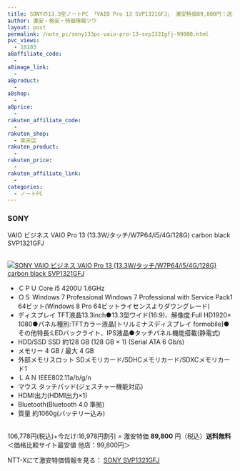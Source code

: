 ```yaml
---
title: SONYの13.3型ノートPC 「VAIO Pro 13 SVP1321GFJ」 激安特価89,800円！送料無料！
author: 激安・格安・特価情報ツウ
layout: post
permalink: /note_pc/sony133pc-vaio-pro-13-svp1321gfj-99800.html
pvc_views:
  - 18183
a8affiliate_code:
  -
a8image_link:
  -
a8product:
  -
a8shop:
  -
a8price:
  -
rakuten_affiliate_code:
  -
rakuten_shop:
  - 楽天店
rakuten_product:
  -
rakuten_price:
  -
rakuten_affiliate_link:
  -
categories:
  - ノートPC
---
```

### SONY
VAIO ビジネス VAIO Pro 13 (13.3W/タッチ/W7P64/i5/4G/128G) carbon black SVP1321GFJ

<div class="img-bg2 img_L">
  <a href="//px.a8.net/svt/ejp?a8mat=ZYP6S+8IMA3E+S1Q+BWGDT&#038;a8ejpredirect=//nttxstore.jp/_II_SN14494502" target="_blank"><br /> <img border="0" alt="SONY VAIO ビジネス VAIO Pro 13 (13.3W/タッチ/W7P64/i5/4G/128G) carbon black SVP1321GFJ" src="//i0.wp.com/image.nttxstore.jp/l2_images/S/SN/SN14494502.jpg?w=120" data-recalc-dims="1" /></a>
</div>

<!--more-->

  * Ｃ​Ｐ​Ｕ C​o​r​e​ ​i​5​ ​4​2​0​0​U​ ​1​.​6​G​H​z
  * Ｏ​Ｓ W​i​n​d​o​w​s​ ​7​ ​P​r​o​f​e​s​s​i​o​n​a​l​ ​W​i​n​d​o​w​s​ ​7​ ​P​r​o​f​e​s​s​i​o​n​a​l​ ​w​i​t​h​ ​S​e​r​v​i​c​e​ ​P​a​c​k​ ​1​ ​6​4​ビ​ッ​ト​(​W​i​n​d​o​w​s​ ​8​ ​P​r​o​ ​6​4​ビ​ッ​ト​ラ​イ​セ​ン​ス​よ​り​ダ​ウ​ン​グ​レ​ー​ド​)
  * デ​ィ​ス​プ​レ​イ T​F​T​液​晶​1​3​.​3​i​n​c​h​●​1​3​.​3​型​ワ​イ​ド​(​1​6​:​9​)​、​解​像​度​:​F​u​l​l​ ​H​D​ ​1​9​2​0​×​1​0​8​0​●​パ​ネ​ル​種​別​:​T​F​T​カ​ラ​ー​液​晶​[​ト​リ​ル​ミ​ナ​ス​デ​ィ​ス​プ​レ​イ​ ​f​o​r​ ​m​o​b​i​l​e​]​●​そ​の​他​特​長​:​L​E​D​バ​ッ​ク​ラ​イ​ト​、​I​P​S​液​晶​●​タ​ッ​チ​パ​ネ​ル​機​能​搭​載​(​静​電​式​)
  * HDD/SSD SSD 約128 GB (128 GB × 1) (Serial ATA 6 Gb/s)
  * メモリー 4 GB / 最大 4 GB
  * 外​部​メ​モ​リ​ス​ロ​ッ​ト S​D​メ​モ​リ​カ​ー​ド​/​S​D​H​C​メ​モ​リ​カ​ー​ド​/​S​D​X​C​メ​モ​リ​カ​ー​ド​1
  * Ｌ​Ａ​Ｎ I​E​E​E​8​0​2​.​1​1​a​/​b​/​g​/​n
  * マ​ウ​ス タ​ッ​チ​パ​ッ​ド​(​ジ​ェ​ス​チ​ャ​ー​機​能​対​応​)
  * H​D​M​I​出​力​(​H​D​M​I​出​力​×​1​)
  * B​l​u​e​t​o​o​t​h​(​B​l​u​e​t​o​o​t​h​ ​4​.​0​ ​準​拠​)
  * 質​量 約​1​0​6​0​g​(​バ​ッ​テ​リ​ー​込​み​)

<br clear="all" />106,778円(税込)+今だけ:16,978円割引 = 激安特価 <span class="tokka-price"><strong>89,800</strong></span> 円（税込）**送料無料**
＜価格比較サイト最安値 他店：99,800円＞

NTT-Xにて激安特価情報を見る： <span class="fs150p"><a href="//px.a8.net/svt/ejp?a8mat=ZYP6S+8IMA3E+S1Q+BWGDT&#038;a8ejpredirect=//nttxstore.jp/_II_SN14494502" target="_blank">SONY SVP1321GFJ</a></span>